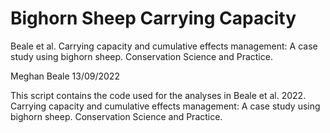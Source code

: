 # Bighorn Sheep Carrying Capacity

Beale et al. Carrying capacity and cumulative effects management: A case study using bighorn sheep. Conservation Science and Practice.

Meghan Beale 13/09/2022

This script contains the code used for the analyses in Beale et al. 2022. Carrying capacity and cumulative effects management: A case study using bighorn sheep. Conservation Science and Practice.


